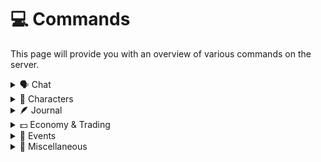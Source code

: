 # 💻 Commands

This page will provide you with an overview of various commands on the server.

<details>

<summary>🗣️ Chat</summary>

**Basic Chat Commands**

* `/msg [player] [text]` - Send someone a private message.
* `/r [text]` - Reply to your last received message.

**Roleplay Commands**

* `/me [text]` - Sends a message in chat with the format of your character performing an action. For example, "`/me jumps around`",
* `/chat radius <number>` - Sets the default chat radius for your messages when In Character.
* `/chat mode ic/ooc` - Sets your chat mode to either In Character or Out Of Character.

**Other Commands**

* `/name common [text]` - Sets your common name. This can only be done once. Set it to what you'd prefer to be called when you're out-of-character. This will show up on the Discord.
* `/afk` - Puts you in AFK mode. Moving will disable AFK mode.&#x20;
* `/whois [text]` - Helps you figure out who is who. You can use usernames, common names, and character names. However, the tablist will generally tell you what you need to know.

**Modifiers and More**
For more details on the chat system, see [this page](https://chertia.gitbook.io/wiki/guides/chat).
 
</details>

<details>

<summary><strong>🧙</strong> Characters</summary>

* `/character create [name]` - Start the character creation process.
* `/character edit [element] [value]` - Edit an element of your character.
  * `/character edit attributes X/X/X/X/X` - Set your character's attributes in the order which they appear on your sheet. If my character's health attribute is 3, the first number will be 3, and so on.
* `/character view [player]` - View someone's character sheet.
* `/character reset` - Reset your character. Staff member approval is required.

</details>

<details>

<summary><strong>🪶</strong> Journal</summary>

* `/journal add [text]` - Adds text to your journal entry.
* `/journal view` - Views your current journal entry.
* `/journal clear` - Clears your current journal entry.
* `/journal send` - Sends your current journal entry to Discord.

</details>

<details>

<summary>💵 Economy &#x26; Trading</summary>

* `/bal` - View your balance.
* `/pay [player] [amount]` - Sends crowns to another player.
* `/crowns top` - View the top 5 balances.
* `/trade [player]` - Starts a trade request with another player.
* `/lockdrop` - Toggles your ability to drop items.
* `/giveitem` - After running this, the next player you click on will receive your held item (the whole stack).

</details>

<details>

<summary>👥 Events</summary>

These commands only work during events.

* `/warp [location]` - Teleport to a pre-defined location.
* `/home` - Teleport home.
* `/tpa [player]` - Send a teleport request to another player.

</details>

<details>

<summary>📝 Miscellaneous</summary>

* `/note add [name] [text]` - Creates a note with the provided name and text.
* `/note view [name]` - View a specific notes.
* `/note delete [name]` - Delete a specific note.
* `/notes` - View an overview of all your notes.
* `/report [text]` - Sends a message to the staff team with your username, location, and provided description. Report bugs or rule violations using this command.

</details>

